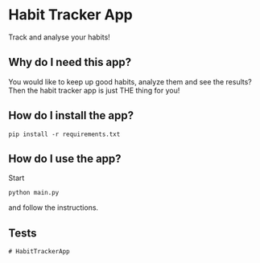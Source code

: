 # Habit Tracker App
Track and analyse your habits! 

## Why do I need this app?
You would like to keep up good habits, analyze them and see the results? Then the habit tracker app is just THE thing for you!

## How do I install the app?
``` shell
pip install -r requirements.txt
```

## How do I use the app?
Start
```shell
python main.py
```
and follow the instructions.

## Tests
````shell
# HabitTrackerApp
